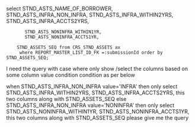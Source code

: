 select  STND_ASTS_NAME_OF_BORROWER,  
        STND_ASTS_INFRA_NON_INFRA, 
        STND_ASTS_INFRA_WITHIN2YRS, 
           STND_ASTS_INFRA_ACCTS2YRS, 
           
           STND_ASTS_NONINFRA_WITHIN1YR,  
           STND_ASTS_NONINFRA_ACCTS1YR,
        
        STND_ASSETS_SEQ from CRS_STND_ASSETS ax  
         where REPORT_MASTER_LIST_ID_FK =:submissionId order by STND_ASSETS_SEQ;


I need the query with case where only show /select the columns based on some column value condition
condition as per below

when STND_ASTS_INFRA_NON_INFRA value='INFRA' then only select  STND_ASTS_INFRA_WITHIN2YRS, STND_ASTS_INFRA_ACCTS2YRS, this two columns along with STND_ASSETS_SEQ
else STND_ASTS_INFRA_NON_INFRA value='NONINFRA' then only select   STND_ASTS_NONINFRA_WITHIN1YR,  STND_ASTS_NONINFRA_ACCTS1YR, this two columns along with STND_ASSETS_SEQ please give me the query
